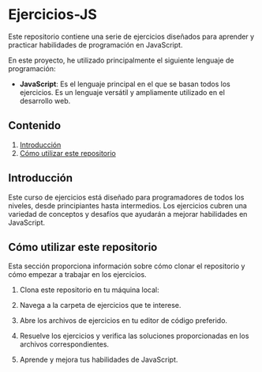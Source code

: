 # Ejercicios-JS

Este repositorio contiene una serie de ejercicios diseñados para aprender y practicar habilidades de programación en JavaScript.

En este proyecto, he utilizado principalmente el siguiente lenguaje de programación:

- **JavaScript**: Es el lenguaje principal en el que se basan todos los ejercicios. Es un lenguaje versátil y ampliamente utilizado en el desarrollo web.

## Contenido

1. [Introducción](#Introducción)
2. [Cómo utilizar este repositorio](#Cómo-utilizar-este-repositorio)

## Introducción

Este curso de ejercicios está diseñado para programadores de todos los niveles, desde principiantes hasta intermedios. Los ejercicios cubren una variedad de conceptos y desafíos que ayudarán a mejorar habilidades en JavaScript.

## Cómo utilizar este repositorio
Esta sección proporciona información sobre cómo clonar el repositorio y cómo empezar a trabajar en los ejercicios.

1. Clona este repositorio en tu máquina local:

2. Navega a la carpeta de ejercicios que te interese.

3. Abre los archivos de ejercicios en tu editor de código preferido.

4. Resuelve los ejercicios y verifica las soluciones proporcionadas en los archivos correspondientes.

5. Aprende y mejora tus habilidades de JavaScript.





